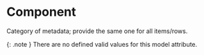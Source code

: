 # Component
Category of metadata; provide the same one for all items/rows.


{: .note }
There are no defined valid values for this model attribute.
